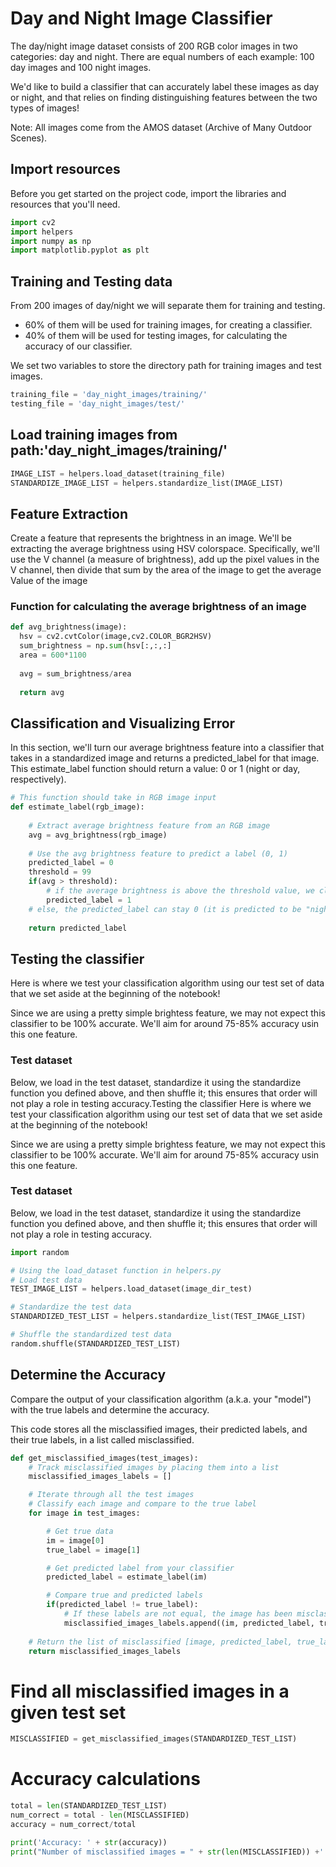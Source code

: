 # Day and Night Image Classifier


The day/night image dataset consists of 200 RGB color images in two categories: day and night. There are equal numbers of each example: 100 day images and 100 night images.

We'd like to build a classifier that can accurately label these images as day or night, and that relies on finding distinguishing features between the two types of images!

Note: All images come from the AMOS dataset (Archive of Many Outdoor Scenes).

## Import resources
Before you get started on the project code, import the libraries and resources that you'll need.

```python
import cv2
import helpers
import numpy as np
import matplotlib.pyplot as plt
```

## Training and Testing data
From 200 images of day/night we will separate them for training and testing.

* 60% of them will be used for training images, for creating a classifier.
* 40% of them will be used for testing images, for calculating the accuracy of our classifier.

We set two variables to store the directory path for training images and test images.

```python
training_file = 'day_night_images/training/'
testing_file = 'day_night_images/test/'
```
## Load training images from path:'day_night_images/training/'

```python
IMAGE_LIST = helpers.load_dataset(training_file)
STANDARDIZE_IMAGE_LIST = helpers.standardize_list(IMAGE_LIST)
```
## Feature Extraction

Create a feature that represents the brightness in an image. We'll be extracting the average brightness using HSV colorspace. Specifically, we'll use the V channel (a measure of brightness), add up the pixel values in the V channel, then divide that sum by the area of the image to get the average Value of the image

### Function for calculating the average brightness of an image

```python
def avg_brightness(image):
  hsv = cv2.cvtColor(image,cv2.COLOR_BGR2HSV)
  sum_brightness = np.sum(hsv[:,:,:]
  area = 600*1100
  
  avg = sum_brightness/area
  
  return avg
```

## Classification and Visualizing Error
In this section, we'll turn our average brightness feature into a classifier that takes in a standardized image and returns a predicted_label for that image. This estimate_label function should return a value: 0 or 1 (night or day, respectively).

```python
# This function should take in RGB image input
def estimate_label(rgb_image):
    
    # Extract average brightness feature from an RGB image 
    avg = avg_brightness(rgb_image)
        
    # Use the avg brightness feature to predict a label (0, 1)
    predicted_label = 0
    threshold = 99
    if(avg > threshold):
        # if the average brightness is above the threshold value, we classify it as "day"
        predicted_label = 1
    # else, the predicted_label can stay 0 (it is predicted to be "night")
    
    return predicted_label    
  ```
  
## Testing the classifier
Here is where we test your classification algorithm using our test set of data that we set aside at the beginning of the notebook!

Since we are using a pretty simple brightess feature, we may not expect this classifier to be 100% accurate. We'll aim for around 75-85% accuracy usin this one feature.

### Test dataset
Below, we load in the test dataset, standardize it using the standardize function you defined above, and then shuffle it; this ensures that order will not play a role in testing accuracy.Testing the classifier
Here is where we test your classification algorithm using our test set of data that we set aside at the beginning of the notebook!

Since we are using a pretty simple brightess feature, we may not expect this classifier to be 100% accurate. We'll aim for around 75-85% accuracy usin this one feature.

### Test dataset
Below, we load in the test dataset, standardize it using the standardize function you defined above, and then shuffle it; this ensures that order will not play a role in testing accuracy.

```python
import random

# Using the load_dataset function in helpers.py
# Load test data
TEST_IMAGE_LIST = helpers.load_dataset(image_dir_test)

# Standardize the test data
STANDARDIZED_TEST_LIST = helpers.standardize_list(TEST_IMAGE_LIST)

# Shuffle the standardized test data
random.shuffle(STANDARDIZED_TEST_LIST)
```

## Determine the Accuracy
Compare the output of your classification algorithm (a.k.a. your "model") with the true labels and determine the accuracy.

This code stores all the misclassified images, their predicted labels, and their true labels, in a list called misclassified.

```python
def get_misclassified_images(test_images):
    # Track misclassified images by placing them into a list
    misclassified_images_labels = []

    # Iterate through all the test images
    # Classify each image and compare to the true label
    for image in test_images:

        # Get true data
        im = image[0]
        true_label = image[1]

        # Get predicted label from your classifier
        predicted_label = estimate_label(im)

        # Compare true and predicted labels 
        if(predicted_label != true_label):
            # If these labels are not equal, the image has been misclassified
            misclassified_images_labels.append((im, predicted_label, true_label))
            
    # Return the list of misclassified [image, predicted_label, true_label] values
    return misclassified_images_labels
```

# Find all misclassified images in a given test set
```python
MISCLASSIFIED = get_misclassified_images(STANDARDIZED_TEST_LIST)
```

# Accuracy calculations
```python
total = len(STANDARDIZED_TEST_LIST)
num_correct = total - len(MISCLASSIFIED)
accuracy = num_correct/total

print('Accuracy: ' + str(accuracy))
print("Number of misclassified images = " + str(len(MISCLASSIFIED)) +' out of '+ str(total))
```
